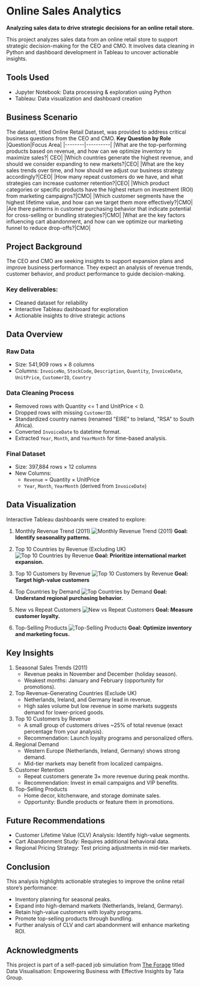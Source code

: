# Online Sales Analytics
**Analyzing sales data to drive strategic decisions for an online retail store.**

This project analyzes sales data from an online retail store to support strategic decision-making for the CEO and CMO. It involves data cleaning in Python and dashboard development in Tableau to uncover actionable insights.

## Tools Used
- Jupyter Notebook: Data processing & exploration using Python
- Tableau: Data visualization and dashboard creation

## Business Scenario
The dataset, titled Online Retail Dataset, was provided to address critical business questions from the CEO and CMO.
**Key Question by Role**
|Question|Focus Area|
|--------|----------|
|What are the top-performing products based on revenue, and how can we optimize inventory to maximize sales?| CEO|
|Which countries generate the highest revenue, and should we consider expanding to new markets?|CEO|
|What are the key sales trends over time, and how should we adjust our business strategy accordingly?|CEO|
|How many repeat customers do we have, and what strategies can increase customer retention?|CEO|
|Which product categories or specific products have the highest return on investment (ROI) from marketing campaigns?|CMO|
|Which customer segments have the highest lifetime value, and how can we target them more effectively?|CMO|
|Are there patterns in customer purchasing behavior that indicate potential for cross-selling or bundling strategies?|CMO|
|What are the key factors influencing cart abandonment, and how can we optimize our marketing funnel to reduce drop-offs?|CMO|

## Project Background
The CEO and CMO are seeking insights to support expansion plans and improve business performance. They expect an analysis of revenue trends, customer behavior, and product performance to guide decision-making.
### **Key deliverables:**
- Cleaned dataset for reliability
- Interactive Tableau dashboard for exploration
- Actionable insights to drive strategic actions

## Data Overview
### Raw Data
- Size: 541,909 rows × 8 columns
- Columns:
`InvoiceNo`, `StockCode`, `Description`, `Quantity`, `InvoiceDate`, `UnitPrice`, `CustomerID`, `Country`
### Data Cleaning Process
- Removed rows with Quantity <= 1 and UnitPrice < 0.
- Dropped rows with missing `CustomerID`.
- Standardized country names (renamed "EIRE" to Ireland, "RSA" to South Africa).
- Converted `InvoiceDate` to datetime format.
- Extracted `Year`, `Month`, and `YearMonth` for time-based analysis.
### Final Dataset
- Size: 397,884 rows × 12 columns
- New Columns:
    - `Revenue` = Quantity × UnitPrice 
    - `Year`, `Month`, `YearMonth` (derived from `InvoiceDate`)

## Data Visualization
Interactive Tableau dashboards were created to explore:
1. Monthly Revenue Trend (2011)
   ![Monthly Revenue Trend (2011)](https://github.com/AlyaniNS/Online-Retail-Analytics/blob/main/assets/monthly-revenue-trend.png)
   **Goal: Identify seasonality patterns.**
   
2. Top 10 Countries by Revenue (Excluding UK)
   ![Top 10 Countries by Revenue](https://github.com/AlyaniNS/Online-Retail-Analytics/blob/main/assets/top-countries-revenue.png)
   **Goal: Prioritize international market expansion.**
   
3. Top 10 Customers by Revenue
   ![Top 10 Customers by Revenue](https://github.com/AlyaniNS/Online-Retail-Analytics/blob/main/assets/top-countries-revenue.png)
   **Goal: Target high-value customers**
   
4. Top Countries by Demand
   ![Top Countries by Demand](https://github.com/AlyaniNS/Online-Retail-Analytics/blob/main/assets/top-countries-demand.png)
    **Goal: Understand regional purchasing behavior.**

5. New vs Repeat Customers
   ![New vs Repeat Customers](https://github.com/AlyaniNS/Online-Retail-Analytics/blob/main/assets/repeat-vs-new-customers.png)
   **Goal: Measure customer loyalty.**

6. Top-Selling Products
   ![Top-Selling Products](https://github.com/AlyaniNS/Online-Retail-Analytics/blob/main/assets/top-products-by-revenue.png)
   **Goal: Optimize inventory and marketing focus.**

## Key Insights
1. Seasonal Sales Trends (2011)
    - Revenue peaks in November and December (holiday season).
    - Weakest months: January and February (opportunity for promotions).
2. Top Revenue-Generating Countries (Exclude UK)
    - Netherlands, Ireland, and Germany lead in revenue.
    - High sales volume but low revenue in some markets suggests demand for lower-priced goods.
3. Top 10 Customers by Revenue
    - A small group of customers drives ~25% of total revenue (exact percentage from your analysis).
    - Recommendation: Launch loyalty programs and personalized offers.
4. Regional Demand
    - Western Europe (Netherlands, Ireland, Germany) shows strong demand.
    - Mid-tier markets may benefit from localized campaigns.
5. Customer Retention
    - Repeat customers generate 3× more revenue during peak months.
    - Recommendation: Invest in email campaigns and VIP benefits.
6. Top-Selling Products
    - Home decor, kitchenware, and storage dominate sales.
    - Opportunity: Bundle products or feature them in promotions.

## Future Recommendations
- Customer Lifetime Value (CLV) Analysis: Identify high-value segments.
- Cart Abandonment Study: Requires additional behavioral data.
- Regional Pricing Strategy: Test pricing adjustments in mid-tier markets.

## Conclusion
This analysis highlights actionable strategies to improve the online retail store’s performance:
- Inventory planning for seasonal peaks.
- Expand into high-demand markets (Netherlands, Ireland, Germany).
- Retain high-value customers with loyalty programs.
- Promote top-selling products through bundling.
- Further analysis of CLV and cart abandonment will enhance marketing ROI.

## Acknowledgments
This project is part of a self-paced job simulation from [The Forage](https://www.theforage.com/simulations/tata/data-visualisation-p5xo) titled Data Visualisation: Empowering Business with Effective Insights by Tata Group.
